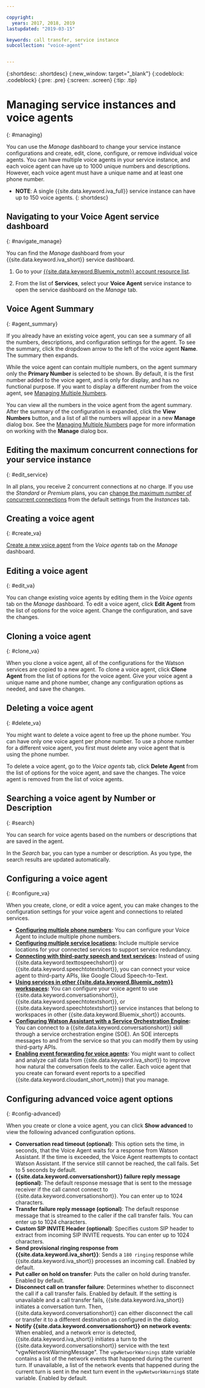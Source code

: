 ```yaml
---

copyright:
  years: 2017, 2018, 2019
lastupdated: "2019-03-15"

keywords: call transfer, service instance
subcollection: "voice-agent"


---
```


{:shortdesc: .shortdesc}
{:new_window: target="_blank"}
{:codeblock: .codeblock}
{:pre: .pre}
{:screen: .screen}
{:tip: .tip}


# Managing service instances and voice agents
{: #managing}

You can use the _Manage_ dashboard to change your service instance configurations and create, edit, clone, configure, or remove individual voice agents. You can have multiple voice agents in your service instance, and each voice agent can have up to 1000 unique numbers and descriptions. However, each voice agent must have a unique name and at least one phone number.

* **NOTE**: A single {{site.data.keyword.iva_full}} service instance can have up to 150 voice agents.
{: shortdesc}

## Navigating to your Voice Agent service dashboard
{: #navigate_manage}

You can find the _Manage_ dashboard from your {{site.data.keyword.iva_short}} service dashboard.

1. Go to your [{{site.data.keyword.Bluemix_notm}} account resource list](https://cloud.ibm.com/resources).

1. From the list of **Services**, select your **Voice Agent** service instance to open the service dashboard on the _Manage_ tab.

## Voice Agent Summary
{: #agent_summary}

If you already have an existing voice agent, you can see a summary of all the numbers, descriptions, and configuration settings for the agent. To see the summary, click the dropdown arrow to the left of the voice agent **Name**. The summary then expands.

While the voice agent can contain multiple numbers, on the agent summary only the **Primary Number** is selected to be shown. By default, it is the first number added to the voice agent, and is only for display, and has no functional purpose. If you want to display a different number from the voice agent, see [Managing Multiple Numbers](/docs/services/voice-agent?topic=voice-agent-multi_num#primary_num).

You can view all the numbers in the voice agent from the agent summary. After the summary of the configuration is expanded, click the **View Numbers** button, and a list of all the numbers will appear in a new **Manage** dialog box. See the [Managing Multiple Numbers](/docs/services/voice-agent?topic=voice-agent-multi_num) page for more information on working with the **Manage** dialog box.

## Editing the maximum concurrent connections for your service instance
{: #edit_service}

In all plans, you receive 2 concurrent connections at no charge. If you use the _Standard_ or _Premium_ plans, you can [change the maximum number of concurrent connections](/docs/services/voice-agent?topic=voice-agent-edit_concurrency) from the default settings from the _Instances_ tab.

## Creating a voice agent
{: #create_va}

[Create a new voice agent](/docs/services/voice-agent?topic=voice-agent-config_instance) from the _Voice agents_ tab on the _Manage_ dashboard.

## Editing a voice agent
{: #edit_va}

You can change existing voice agents by editing them in the _Voice agents_ tab on the _Manage_ dashboard. To edit a voice agent, click **Edit Agent** from the list of options for the voice agent. Change the configuration, and save the changes.

## Cloning a voice agent
{: #clone_va}

When you clone a voice agent, all of the configurations for the Watson services are copied to a new agent. To clone a voice agent, click **Clone Agent** from the list of options for the voice agent. Give your voice agent a unique name and phone number, change any configuration options as needed, and save the changes.

## Deleting a voice agent
{: #delete_va}

You might want to delete a voice agent to free up the phone number. You can have only one voice agent per phone number. To use a phone number for a different voice agent, you first must delete any voice agent that is using the phone number.

To delete a voice agent, go to the _Voice agents_ tab, click **Delete Agent** from the list of options for the voice agent, and save the changes. The voice agent is removed from the list of voice agents.

## Searching a voice agent by Number or Description
{: #search}

You can search for voice agents based on the numbers or descriptions that are saved in the agent.

In the _Search_ bar, you can type a number or description. As you type, the search results are updated automatically.  

## Configuring a voice agent
{: #configure_va}

When you create, clone, or edit a voice agent, you can make changes to the configuration settings for your voice agent and connections to related services.

* **[Configuring multiple phone numbers](/docs/services/voice-agent?topic=voice-agent-multi_num):** You can configure your Voice Agent to include multiple phone numbers.
* **[Configuring multiple service locations](/docs/services/voice-agent?topic=voice-agent-disaster-recovery):** Include multiple service locations for your connected services to support service redundancy.
* **[Connecting with third-party speech and text services](/docs/services/voice-agent?topic=voice-agent-third-party):** Instead of using {{site.data.keyword.texttospeechshort}} or {{site.data.keyword.speechtotextshort}}, you can connect your voice agent to third-party APIs, like Google Cloud Speech-to-Text.
* **[Using services in other {{site.data.keyword.Bluemix_notm}} workspaces](/docs/services/voice-agent?topic=voice-agent-other_service):** You can configure your voice agent to use {{site.data.keyword.conversationshort}}, {{site.data.keyword.speechtotextshort}}, or {{site.data.keyword.speechtotextshort}} service instances that belong to workspaces in other {{site.data.keyword.Bluemix_short}} accounts.
* **[Configuring Watson Assistant with a Service Orchestration Engine](/docs/services/voice-agent?topic=voice-agent-conversation_va):** You can connect to a {{site.data.keyword.conversationshort}} skill through a service orchestration engine (SOE). An SOE intercepts messages to and from the service so that you can modify them by using third-party APIs.
* **[Enabling event forwarding for voice agents](/docs/services/voice-agent?topic=voice-agent-event_forwarding):** You might want to collect and analyze call data from {{site.data.keyword.iva_short}} to improve how natural the conversation feels to the caller. Each voice agent that you create can forward event reports to a specified {{site.data.keyword.cloudant_short_notm}} that you manage.

## Configuring advanced voice agent options
{: #config-advanced}

When you create or clone a voice agent, you can click **Show advanced** to view the following advanced configuration options.

* **Conversation read timeout (optional)**: This option sets the time, in seconds, that the Voice Agent waits for a response from Watson Assistant. If the time is exceeded, the Voice Agent reattempts to contact Watson Assistant. If the service still cannot be reached, the call fails. Set to 5 seconds by default.
* **{{site.data.keyword.conversationshort}} failure reply message (optional)**: The default response message that is sent to the message receiver if the call cannot connect to {{site.data.keyword.conversationshort}}. You can enter up to 1024 characters.
* **Transfer failure reply message (optional)**: The default response message that is streamed to the caller if the call transfer fails. You can enter up to 1024 characters.
* **Custom SIP INVITE Header (optional)**: Specifies custom SIP header to extract from incoming SIP INVITE requests. You can enter up to 1024 characters.
* **Send provisional ringing response from {{site.data.keyword.iva_short}}**: Sends a `180 ringing` response while {{site.data.keyword.iva_short}} processes an incoming call. Enabled by default.
* **Put caller on hold on transfer**: Puts the caller on hold during transfer. Enabled by default.
* **Disconnect call on transfer failure**: Determines whether to disconnect the call if a call transfer fails.  Enabled by default. If the setting is unavailable and a call transfer fails, {{site.data.keyword.iva_short}} initiates a conversation turn. Then, {{site.data.keyword.conversationshort}} can either disconnect the call or transfer it to a different destination as configured in the dialog.
* **Notify {{site.data.keyword.conversationshort}} on network events**: When enabled, and a network error is detected, {{site.data.keyword.iva_short}} initiates a turn to the {{site.data.keyword.conversationshort}} service with the text "vgwNetworkWarningMessage". The `vgwNetworkWarnings` state variable contains a list of the network events that happened during the current turn. If unavailable, a list of the network events that happened during the current turn is sent in the next turn event in the `vgwNetworkWarning`s state variable. Enabled by default.

